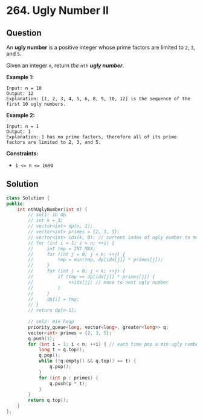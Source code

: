 # 264. Ugly Number II

## Question

An **ugly number** is a positive integer whose prime factors are limited to `2`, `3`, and `5`.

Given an integer `n`, return _the_ `nth` _**ugly number**_.

**Example 1:**

```text
Input: n = 10
Output: 12
Explanation: [1, 2, 3, 4, 5, 6, 8, 9, 10, 12] is the sequence of the first 10 ugly numbers.
```

**Example 2:**

```text
Input: n = 1
Output: 1
Explanation: 1 has no prime factors, therefore all of its prime factors are limited to 2, 3, and 5.
```

**Constraints:**

* `1 <= n <= 1690`

## Solution

```cpp
class Solution {
public:
    int nthUglyNumber(int n) {
        // sol1: 1D dp
        // int k = 3;
        // vector<int> dp(n, 1);
        // vector<int> primes = {2, 3, 5};
        // vector<int> idx(k, 0); // current index of ugly number to multiply {2, 3, 5}
        // for (int i = 1; i < n; ++i) {
        //     int tmp = INT_MAX;
        //     for (int j = 0; j < k; ++j) {
        //         tmp = min(tmp, dp[idx[j]] * primes[j]);
        //     }
        //     for (int j = 0; j < k; ++j) {
        //         if (tmp == dp[idx[j]] * primes[j]) {
        //             ++idx[j]; // move to next ugly number
        //         }
        //     }
        //     dp[i] = tmp;
        // }
        // return dp[n-1];
        
        // sol2: min heap
        priority_queue<long, vector<long>, greater<long>> q;
        vector<int> primes = {2, 3, 5};
        q.push(1);
        for (int i = 1; i < n; ++i) { // each time pop a min ugly number
            long t = q.top();
            q.pop();
            while (!q.empty() && q.top() == t) {
                q.pop();
            }
            for (int p : primes) {
                q.push(p * t);
            }
        }
        return q.top();
    }
};
```

